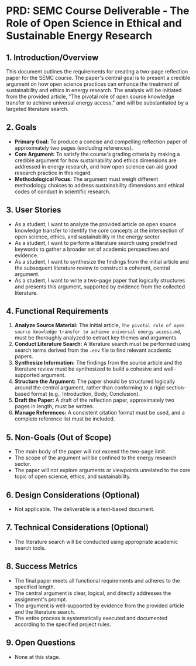 # PRD: SEMC Course Deliverable - The Role of Open Science in Ethical and Sustainable Energy Research

## 1. Introduction/Overview

This document outlines the requirements for creating a two-page reflection paper for the SEMC course. The paper's central goal is to present a credible argument on how open science practices can enhance the treatment of sustainability and ethics in energy research. The analysis will be initiated from the provided article, "The pivotal role of open source knowledge transfer to achieve universal energy access," and will be substantiated by a targeted literature search.

## 2. Goals

- **Primary Goal:** To produce a concise and compelling reflection paper of approximately two pages (excluding references).
- **Core Argument:** To satisfy the course's grading criteria by making a credible argument for how sustainability and ethics dimensions are addressed in energy research, and how open science can aid good research practice in this regard.
- **Methodological Focus:** The argument must weigh different methodology choices to address sustainability dimensions and ethical codes of conduct in scientific research.

## 3. User Stories

- As a student, I want to analyze the provided article on open source knowledge transfer to identify the core concepts at the intersection of open science, ethics, and sustainability in the energy sector.
- As a student, I want to perform a literature search using predefined keywords to gather a broader set of academic perspectives and evidence.
- As a student, I want to synthesize the findings from the initial article and the subsequent literature review to construct a coherent, central argument.
- As a student, I want to write a two-page paper that logically structures and presents this argument, supported by evidence from the collected literature.

## 4. Functional Requirements

1.  **Analyze Source Material:** The initial article, `The pivotal role of open source knowledge transfer to achieve universal energy access.md`, must be thoroughly analyzed to extract key themes and arguments.
2.  **Conduct Literature Search:** A literature search must be performed using search terms derived from the `.env` file to find relevant academic papers.
3.  **Synthesize Information:** The findings from the source article and the literature review must be synthesized to build a cohesive and well-supported argument.
4.  **Structure the Argument:** The paper should be structured logically around the central argument, rather than conforming to a rigid section-based format (e.g., Introduction, Body, Conclusion).
5.  **Draft the Paper:** A draft of the reflection paper, approximately two pages in length, must be written.
6.  **Manage References:** A consistent citation format must be used, and a complete reference list must be included.

## 5. Non-Goals (Out of Scope)

- The main body of the paper will not exceed the two-page limit.
- The scope of the argument will be confined to the energy research sector.
- The paper will not explore arguments or viewpoints unrelated to the core topic of open science, ethics, and sustainability.

## 6. Design Considerations (Optional)

- Not applicable. The deliverable is a text-based document.

## 7. Technical Considerations (Optional)

- The literature search will be conducted using appropriate academic search tools.

## 8. Success Metrics

- The final paper meets all functional requirements and adheres to the specified length.
- The central argument is clear, logical, and directly addresses the assignment's prompt.
- The argument is well-supported by evidence from the provided article and the literature search.
- The entire process is systematically executed and documented according to the specified project rules.

## 9. Open Questions

- None at this stage. 